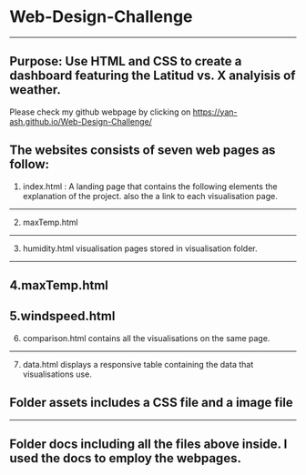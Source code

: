 # Web-Design-Challenge

---

## Purpose: Use HTML and CSS to create a dashboard featuring the Latitud vs. X analyisis of weather.

Please check my github webpage by clicking on https://yan-ash.github.io/Web-Design-Challenge/

## The websites consists of seven web pages as follow:

1. index.html : A landing page that contains the following elements the explanation of the project. also the a link to each visualisation page.

---

2. maxTemp.html

---

3. humidity.html
   visualisation pages stored in visualisation folder.

---

## 4.maxTemp.html

## 5.windspeed.html

6. comparison.html contains all the visualisations on the same page.

---

7. data.html displays a responsive table containing the data that visualisations use.

## Folder assets includes a CSS file and a image file

---

## Folder docs including all the files above inside. I used the docs to employ the webpages.
